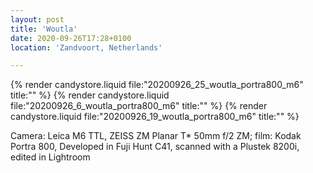 ```yaml
---
layout: post
title: 'Woutla'
date: 2020-09-26T17:28+0100
location: 'Zandvoort, Netherlands'

---
```


{% render candystore.liquid file:"20200926_25_woutla_portra800_m6" title:"" %}
{% render candystore.liquid file:"20200926_6_woutla_portra800_m6" title:"" %}
{% render candystore.liquid file:"20200926_19_woutla_portra800_m6" title:"" %}

Camera: Leica M6 TTL, ZEISS ZM Planar T\* 50mm f/2 ZM; film: Kodak Portra 800, Developed in Fuji Hunt C41, scanned with a Plustek 8200i, edited in Lightroom
